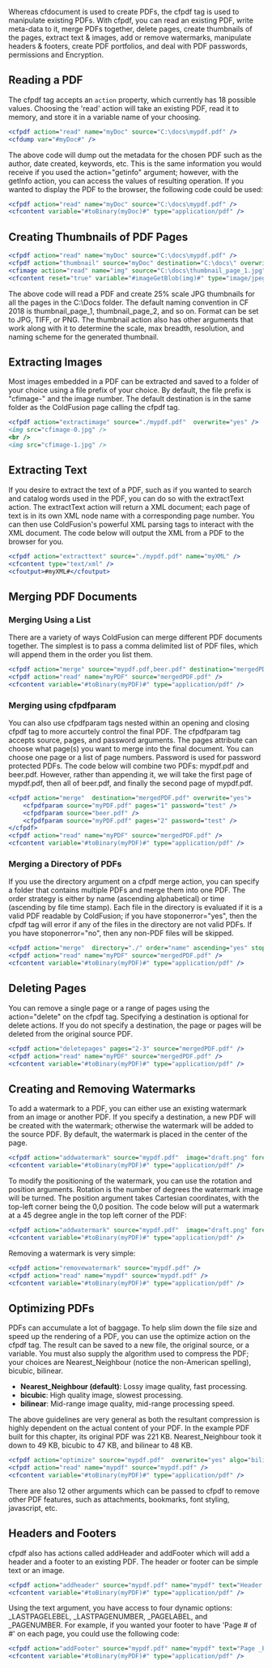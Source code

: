 Whereas cfdocument is used to create PDFs, the cfpdf tag is used to
manipulate existing PDFs. With cfpdf, you can read an existing PDF,
write meta-data to it, merge PDFs together, delete pages, create
thumbnails of the pages, extract text & images, add or remove
watermarks, manipulate headers & footers, create PDF portfolios, and
deal with PDF passwords, permissions and Encryption.

## Reading a PDF

The cfpdf tag accepts an `action` property, which currently has 18
possible values. Choosing the 'read' action will take an existing PDF,
read it to memory, and store it in a variable name of your choosing.

```cfml
<cfpdf action="read" name="myDoc" source="C:\docs\mypdf.pdf" />
<cfdump var="#myDoc#" />
```

The above code will dump out the metadata for the chosen PDF such as the
author, date created, keywords, etc. This is the same information you
would receive if you used the action="getinfo" argument; however, with
the getInfo action, you can access the values of resulting operation. If
you wanted to display the PDF to the browser, the following code could
be used:

```cfml
<cfpdf action="read" name="myDoc" source="C:\docs\mypdf.pdf" />
<cfcontent variable="#toBinary(myDoc)#" type="application/pdf" />
```

## Creating Thumbnails of PDF Pages

```cfml
<cfpdf action="read" name="myDoc" source="C:\docs\mypdf.pdf" />
<cfpdf action="thumbnail" source="myDoc" destination="C:\docs\" overwrite="yes" />
<cfimage action="read" name="img" source="C:\docs\thumbnail_page_1.jpg" format="jpg" />
<cfcontent reset="true" variable="#imageGetBlob(img)#" type="image/jpeg" />
```

The above code will read a PDF and create 25% scale JPG thumbnails for
all the pages in the C:\\Docs folder. The default naming convention in
CF 2018 is thumbnail\_page\_1, thumbnail\_page\_2, and so on. Format can
be set to JPG, TIFF, or PNG. The thumbnail action also has other
arguments that work along with it to determine the scale, max breadth,
resolution, and naming scheme for the generated thumbnail.

## Extracting Images

Most images embedded in a PDF can be extracted and saved to a folder of
your choice using a file prefix of your choice. By default, the file
prefix is "cfimage-" and the image number. The default destination is in
the same folder as the ColdFusion page calling the cfpdf tag.

```cfml
<cfpdf action="extractimage" source="./mypdf.pdf"  overwrite="yes" />
<img src="cfimage-0.jpg" />
<br />
<img src="cfimage-1.jpg" />
```

## Extracting Text

If you desire to extract the text of a PDF, such as if you wanted to
search and catalog words used in the PDF, you can do so with the
extractText action. The extractText action will return a XML document;
each page of text is in its own XML node name with a corresponding page
number. You can then use ColdFusion's powerful XML parsing tags to
interact with the XML document. The code below will output the XML from
a PDF to the browser for you.

```cfml
<cfpdf action="extracttext" source="./mypdf.pdf" name="myXML" />
<cfcontent type="text/xml" />
<cfoutput>#myXML#</cfoutput>
```

## Merging PDF Documents

### Merging Using a List

There are a variety of ways ColdFusion can merge different PDF documents
together. The simplest is to pass a comma delimited list of PDF files,
which will append them in the order you list them.

```cfml
<cfpdf action="merge" source="mypdf.pdf,beer.pdf" destination="mergedPDF.pdf" overwrite="yes" />
<cfpdf action="read" name="myPDF" source="mergedPDF.pdf" />
<cfcontent variable="#toBinary(myPDF)#" type="application/pdf" />
```

### Merging using cfpdfparam

You can also use cfpdfparam tags nested within an opening and closing
cfpdf tag to more accurtely control the final PDF. The cfpdfparam tag
accepts source, pages, and password arguments. The pages attribute can
choose what page(s) you want to merge into the final document. You can
choose one page or a list of page numbers. Password is used for password
protected PDFs. The code below will combine two PDFs: mypdf.pdf and
beer.pdf. However, rather than appending it, we will take the first page
of mypdf.pdf, then all of beer.pdf, and finally the second page of
mypdf.pdf.

```cfml
<cfpdf action="merge"  destination="mergedPDF.pdf" overwrite="yes">
    <cfpdfparam source="myPDF.pdf" pages="1" password="test" />
    <cfpdfparam source="beer.pdf" />
    <cfpdfparam source="myPDF.pdf" pages="2" password="test" />
</cfpdf>
<cfpdf action="read" name="myPDF" source="mergedPDF.pdf" />
<cfcontent variable="#toBinary(myPDF)#" type="application/pdf" />
```

### Merging a Directory of PDFs

If you use the directory argument on a cfpdf merge action, you can
specify a folder that contains multiple PDFs and merge them into one
PDF. The order strategy is either by name (ascending alphabetical) or
time (ascending by file time stamp). Each file in the directory is
evaluated if it is a valid PDF readable by ColdFusion; if you have
stoponerror="yes", then the cfpdf tag will error if any of the files in
the directory are not valid PDFs. If you have stoponerror="no", then any
non-PDF files will be skipped.

```cfml
<cfpdf action="merge"  directory="./" order="name" ascending="yes" stoponerror="false" overwrite="yes" destination="mergedPDf.pdf" />
<cfpdf action="read" name="myPDF" source="mergedPDF.pdf" />
<cfcontent variable="#toBinary(myPDF)#" type="application/pdf" />
```

## Deleting Pages

You can remove a single page or a range of pages using the
action="delete" on the cfpdf tag. Specifying a destination is optional
for delete actions. If you do not specify a destination, the page or
pages will be deleted from the original source PDF.

```cfml
<cfpdf action="deletepages" pages="2-3" source="mergedPDF.pdf" />
<cfpdf action="read" name="myPDF" source="mergedPDF.pdf" />
<cfcontent variable="#toBinary(myPDF)#" type="application/pdf" />
```

## Creating and Removing Watermarks

To add a watermark to a PDF, you can either use an existing watermark
from an image or another PDF. If you specify a destination, a new PDF
will be created with the watermark; otherwise the watermark will be
added to the source PDF. By default, the watermark is placed in the
center of the page.

```cfml
<cfpdf action="addwatermark" source="mypdf.pdf"  image="draft.png" foreground="yes" overwrite="yes" />
<cfcontent variable="#toBinary(myPDF)#" type="application/pdf" />
```

To modify the positioning of the watermark, you can use the rotation and
position arguments. Rotation is the number of degrees the watermark
image will be turned. The position argument takes Cartesian coordinates,
with the top-left corner being the 0,0 position. The code below will put
a watermark at a 45 degree angle in the top left corner of the PDF:

```cfml
<cfpdf action="addwatermark" source="mypdf.pdf"  image="draft.png" foreground="yes" overwrite="yes" name="mypdf" rotation="45" position="0,700" opacity="2" />
<cfcontent variable="#toBinary(myPDF)#" type="application/pdf" />
```

Removing a watermark is very simple:

```cfml
<cfpdf action="removewatermark" source="mypdf.pdf" />
<cfpdf action="read" name="mypdf" source="mypdf.pdf" />
<cfcontent variable="#toBinary(myPDF)#" type="application/pdf" />
```

## Optimizing PDFs

PDFs can accumulate a lot of baggage. To help slim down the file size
and speed up the rendering of a PDF, you can use the optimize action on
the cfpdf tag. The result can be saved to a new file, the original
source, or a variable. You must also supply the algorithm used to
compress the PDF; your choices are Nearest\_Neighbour (notice the
non-American spelling), bicubic, bilinear.

- **Nearest\_Neighbour (default)**: Lossy image quality, fast processing.
- **bicubic**: High quality image, slowest processing.
- **bilinear**: Mid-range image quality, mid-range processing speed.

The above guidelines are very general as both the resultant compression
is highly dependent on the actual content of your PDF. In the example
PDF built for this chapter, its original PDF was 221 KB.
Nearest\_Neighbour took it down to 49 KB, bicubic to 47 KB, and bilinear
to 48 KB.

```cfml
<cfpdf action="optimize" source="mypdf.pdf"  overwrite="yes" algo="bilinear" />
<cfpdf action="read" name="mypdf" source="mypdf.pdf" />
<cfcontent variable="#toBinary(myPDF)#" type="application/pdf" />
```

There are also 12 other arguments which can be passed to cfpdf to remove
other PDF features, such as attachments, bookmarks, font styling,
javascript, etc.

## Headers and Footers

cfpdf also has actions called addHeader and addFooter which will add a
header and a footer to an existing PDF. The header or footer can be
simple text or an image.

```cfml
<cfpdf action="addheader" source="mypdf.pdf" name="mypdf" text="Header Here" />
<cfcontent variable="#toBinary(myPDF)#" type="application/pdf" />
```

Using the text argument, you have access to four dynamic options:
\_LASTPAGELEBEL, \_LASTPAGENUMBER, \_PAGELABEL, and \_PAGENUMBER. For
example, if you wanted your footer to have 'Page \# of \#' on each page,
you could use the following code:

```cfml
<cfpdf action="addFooter" source="mypdf.pdf" name="mypdf" text="Page _PAGENUMBER of _LASTPAGENUMBER" />
<cfcontent variable="#toBinary(myPDF)#" type="application/pdf" />
```
